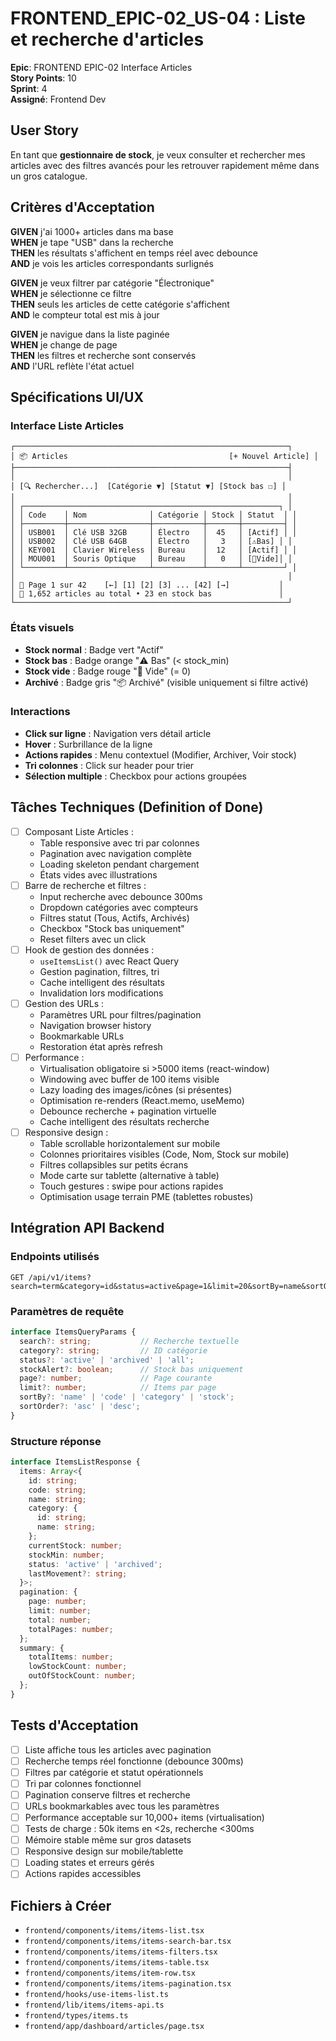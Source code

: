# FRONTEND_EPIC-02_US-04 : Liste et recherche d'articles

**Epic**: FRONTEND EPIC-02 Interface Articles  
**Story Points**: 10  
**Sprint**: 4  
**Assigné**: Frontend Dev  

## User Story

En tant que **gestionnaire de stock**, je veux consulter et rechercher mes articles avec des filtres avancés pour les retrouver rapidement même dans un gros catalogue.

## Critères d'Acceptation

**GIVEN** j'ai 1000+ articles dans ma base  
**WHEN** je tape "USB" dans la recherche  
**THEN** les résultats s'affichent en temps réel avec debounce  
**AND** je vois les articles correspondants surlignés  

**GIVEN** je veux filtrer par catégorie "Électronique"  
**WHEN** je sélectionne ce filtre  
**THEN** seuls les articles de cette catégorie s'affichent  
**AND** le compteur total est mis à jour  

**GIVEN** je navigue dans la liste paginée  
**WHEN** je change de page  
**THEN** les filtres et recherche sont conservés  
**AND** l'URL reflète l'état actuel  

## Spécifications UI/UX

### Interface Liste Articles
```
┌─────────────────────────────────────────────────────────────┐
│ 📦 Articles                                    [+ Nouvel Article] │
├─────────────────────────────────────────────────────────────┤
│                                                             │
│ [🔍 Rechercher...]  [Catégorie ▼] [Statut ▼] [Stock bas ☐] │
│                                                             │
│ ┌─────────────────────────────────────────────────────────┐ │
│ │ Code    │ Nom              │ Catégorie │ Stock │ Statut  │ │
│ ├─────────┼──────────────────┼───────────┼───────┼─────────┤ │
│ │ USB001  │ Clé USB 32GB     │ Électro   │  45   │ [Actif] │ │
│ │ USB002  │ Clé USB 64GB     │ Électro   │   3   │ [⚠️Bas] │ │
│ │ KEY001  │ Clavier Wireless │ Bureau    │  12   │ [Actif] │ │
│ │ MOU001  │ Souris Optique   │ Bureau    │   0   │ [🔴Vide]│ │
│ └─────────┴──────────────────┴───────────┴───────┴─────────┘ │
│                                                             │
│ 📄 Page 1 sur 42    [←] [1] [2] [3] ... [42] [→]           │
│ 🔢 1,652 articles au total • 23 en stock bas               │
└─────────────────────────────────────────────────────────────┘
```

### États visuels
- **Stock normal** : Badge vert "Actif"
- **Stock bas** : Badge orange "⚠️ Bas" (< stock_min)
- **Stock vide** : Badge rouge "🔴 Vide" (= 0)
- **Archivé** : Badge gris "📦 Archivé" (visible uniquement si filtre activé)

### Interactions
- **Click sur ligne** : Navigation vers détail article
- **Hover** : Surbrillance de la ligne
- **Actions rapides** : Menu contextuel (Modifier, Archiver, Voir stock)
- **Tri colonnes** : Click sur header pour trier
- **Sélection multiple** : Checkbox pour actions groupées

## Tâches Techniques (Definition of Done)

- [ ] Composant Liste Articles :
  - Table responsive avec tri par colonnes
  - Pagination avec navigation complète
  - Loading skeleton pendant chargement
  - États vides avec illustrations
- [ ] Barre de recherche et filtres :
  - Input recherche avec debounce 300ms
  - Dropdown catégories avec compteurs
  - Filtres statut (Tous, Actifs, Archivés)
  - Checkbox "Stock bas uniquement"
  - Reset filters avec un click
- [ ] Hook de gestion des données :
  - `useItemsList()` avec React Query
  - Gestion pagination, filtres, tri
  - Cache intelligent des résultats
  - Invalidation lors modifications
- [ ] Gestion des URLs :
  - Paramètres URL pour filtres/pagination
  - Navigation browser history
  - Bookmarkable URLs
  - Restoration état après refresh
- [ ] Performance :
  - Virtualisation obligatoire si >5000 items (react-window)
  - Windowing avec buffer de 100 items visible
  - Lazy loading des images/icônes (si présentes)
  - Optimisation re-renders (React.memo, useMemo)
  - Debounce recherche + pagination virtuelle
  - Cache intelligent des résultats recherche
- [ ] Responsive design :
  - Table scrollable horizontalement sur mobile
  - Colonnes prioritaires visibles (Code, Nom, Stock sur mobile)
  - Filtres collapsibles sur petits écrans
  - Mode carte sur tablette (alternative à table)
  - Touch gestures : swipe pour actions rapides
  - Optimisation usage terrain PME (tablettes robustes)

## Intégration API Backend

### Endpoints utilisés
```
GET /api/v1/items?search=term&category=id&status=active&page=1&limit=20&sortBy=name&sortOrder=asc
```

### Paramètres de requête
```typescript
interface ItemsQueryParams {
  search?: string;           // Recherche textuelle
  category?: string;         // ID catégorie
  status?: 'active' | 'archived' | 'all';
  stockAlert?: boolean;      // Stock bas uniquement
  page?: number;             // Page courante
  limit?: number;            // Items par page
  sortBy?: 'name' | 'code' | 'category' | 'stock';
  sortOrder?: 'asc' | 'desc';
}
```

### Structure réponse
```typescript
interface ItemsListResponse {
  items: Array<{
    id: string;
    code: string;
    name: string;
    category: {
      id: string;
      name: string;
    };
    currentStock: number;
    stockMin: number;
    status: 'active' | 'archived';
    lastMovement?: string;
  }>;
  pagination: {
    page: number;
    limit: number;
    total: number;
    totalPages: number;
  };
  summary: {
    totalItems: number;
    lowStockCount: number;
    outOfStockCount: number;
  };
}
```

## Tests d'Acceptation

- [ ] Liste affiche tous les articles avec pagination
- [ ] Recherche temps réel fonctionne (debounce 300ms)
- [ ] Filtres par catégorie et statut opérationnels
- [ ] Tri par colonnes fonctionnel
- [ ] Pagination conserve filtres et recherche
- [ ] URLs bookmarkables avec tous les paramètres
- [ ] Performance acceptable sur 10,000+ items (virtualisation)
- [ ] Tests de charge : 50k items en <2s, recherche <300ms
- [ ] Mémoire stable même sur gros datasets
- [ ] Responsive design sur mobile/tablette
- [ ] Loading states et erreurs gérés
- [ ] Actions rapides accessibles

## Fichiers à Créer

- `frontend/components/items/items-list.tsx`
- `frontend/components/items/items-search-bar.tsx`
- `frontend/components/items/items-filters.tsx`
- `frontend/components/items/items-table.tsx`
- `frontend/components/items/item-row.tsx`
- `frontend/components/items/items-pagination.tsx`
- `frontend/hooks/use-items-list.ts`
- `frontend/lib/items/items-api.ts`
- `frontend/types/items.ts`
- `frontend/app/dashboard/articles/page.tsx`